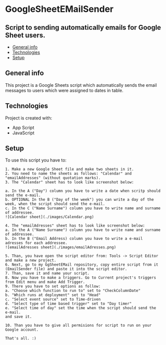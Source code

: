 # GoogleSheetEMailSender 
## Script to sending automatically emails for Google Sheet users.

* [General info](#general-info)
* [Technologies](#technologies)
* [Setup](#setup)

## General info
This project is a Google Sheets script which automatically sends the email messages to users which were assigned to dates in table.
	
## Technologies
Project is created with:
* App Script
* JavaScript
	
## Setup
To use this script you have to:

```
1. Make a new Google Sheet file and make two sheets in it.
2. You need to name the sheets as follows: "Calendar" and "emailAddresses" (without quotation marks).
3. The "Calendar" sheet has to look like screenshot below:

a. In the A ("Day") column you have to write a date when scritp should send the e-mail.
b. OPTIONAL In the B ("Day of the week") you can write a day of the week, when the script should send the e-mail.
c. In the C ("Name Surname") column you have to write name and surname of addressee.
![Calendar sheet](./images/Calendar.png)

4. The "emailAdresses" sheet has to look like screenshot below:
a. In the A ("Name Surname") column you have to write name and surname of addressee.
b. In the B ("Email Address) column you have to write a e-mail adresses for each addressee. 
![emailAdresses sheet](./images/emailAdresses.png)

5. Than, you have open the script editor from: Tools -> Script Editor and make a new project.
6. Next, go to my GgSheetEMail repository, copy entire script from it (EmailSender file) and paste it into the script editor.
7. Than, save it and name your script.
8. Now you have to make a triggers. Go to Current project's triggers from Edit menu and make Add Trigger.
9. There you have to set options as follow:
a. "Choose which function to run to" set to "CheckColumnDate"
b. "Which runs at deployment" set to "Head"
c. "Select event source" set to Time-driven
d. "Select type of time based trigger" set to "Day timer"
e. "Select time of day" set the time when the script should send the e-mail.
and save it.

10. Than you have to give all permisions for script to run on your Google account. 

That's all. :)


